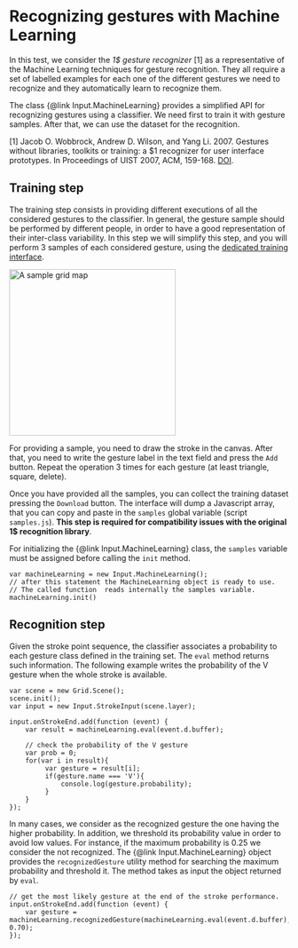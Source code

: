 Recognizing gestures with Machine Learning
===

In this test, we consider the _1$ gesture recognizer_ [1] as a representative of the Machine Learning techniques for 
gesture recognition. They all require a set of labelled examples for each one of the different gestures 
we need to recognize and they automatically learn to recognize them. 

The class {@link Input.MachineLearning} provides a simplified API for recognizing gestures using a classifier. We 
need first to train it with gesture samples. After that, we can use the dataset for the recognition.

[1] Jacob O. Wobbrock, Andrew D. Wilson, and Yang Li. 2007. Gestures without libraries, toolkits or training: a 
$1 recognizer for user interface prototypes. In Proceedings of UIST 2007, ACM, 159-168.
<a href="https://doi.org/10.1145/1294211.1294238%20">DOI</a>.

Training step
---
The training step consists in providing different executions of all the considered gestures to the classifier. 
In general, the gesture sample should be performed by different people, in order to have a good representation of
their inter-class variability. In this step we will simplify this step, and you will perform 3 samples of each 
considered gesture, using the <a href="http://localhost:8000/basic/training" target="_blank">
dedicated training interface</a>.

<img src="./tutorials/img/6-1-training.png" alt="A sample grid map" style="width: 300px;"/> 

For providing a sample, you need to draw the stroke in the canvas. After that, you need to write the gesture label
in the text field and press the `Add` button. Repeat the operation 3 times for each gesture 
(at least triangle, square, delete).

Once you have provided all the samples, you can collect the training dataset pressing the `Download` button. 
The interface will dump a Javascript array, that you can copy and paste in the `samples` global variable 
(script `samples.js`). **This step is required for compatibility issues with the original 1$ recognition library**.

For initializing the {@link Input.MachineLearning} class, the `samples` variable must be assigned before calling 
the `init` method. 

````
var machineLearning = new Input.MachineLearning();
// after this statement the MachineLearning object is ready to use.
// The called function  reads internally the samples variable.
machineLearning.init()
````

Recognition step
---
Given the stroke point sequence, the classifier associates a probability to each gesture class defined in the training
set. The `eval` method returns such information. The following example writes the probability of the V gesture when
the whole stroke is available. 

````
var scene = new Grid.Scene();
scene.init();
var input = new Input.StrokeInput(scene.layer);

input.onStrokeEnd.add(function (event) {
    var result = machineLearning.eval(event.d.buffer);

    // check the probability of the V gesture
    var prob = 0;
    for(var i in result){
         var gesture = result[i];
         if(gesture.name === 'V'){
             console.log(gesture.probability);
         }
    }
});
````

In many cases, we consider as the recognized gesture the one having the higher probability. In addition, we threshold
its probability value in order to avoid low values. For instance, if the maximum probability is 0.25 we consider the
not recognized. The {@link Input.MachineLearning} object provides the `recognizedGesture` utility method for searching 
the maximum probability and threshold it. The method takes as input the object returned by `eval`.

````
// get the most likely gesture at the end of the stroke performance.
input.onStrokeEnd.add(function (event) {
    var gesture = machineLearning.recognizedGesture(machineLearning.eval(event.d.buffer), 0.70);
});
````

